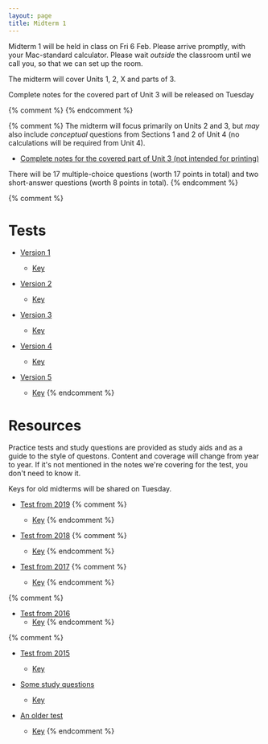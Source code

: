 ```yaml
---
layout: page
title: Midterm 1
---
```


Midterm 1 will be held in class on Fri 6 Feb. Please arrive promptly, with your Mac-standard calculator. Please wait _outside_ the classroom until we call you, so that we can set up the room.

The midterm will cover Units 1, 2, X and parts of 3. 

Complete notes for the covered part of Unit 3 will be released on Tuesday

{% comment %} 
{% endcomment %} 

{% comment %} 
The midterm will focus primarily on Units 2 and 3, but _may_ also include _conceptual_ questions from Sections 1 and 2 of Unit 4 (no calculations will be required from Unit 4).

* [Complete notes for the covered part of Unit 3 (not intended for printing)](/materials/structure_prelim.complete.pdf)

There will be 17 multiple-choice questions (worth 17 points in total) and two short-answer questions (worth 8 points in total).
{% endcomment %} 

{% comment %} 
# Tests

* [Version 1](materials/midterm1.1.test.pdf)
    * [Key](materials/midterm1.1.key.pdf)

* [Version 2](materials/midterm1.2.test.pdf)
    * [Key](materials/midterm1.2.key.pdf)

* [Version 3](materials/midterm1.3.test.pdf)
    * [Key](materials/midterm1.3.key.pdf)

* [Version 4](materials/midterm1.4.test.pdf)
    * [Key](materials/midterm1.4.key.pdf)

* [Version 5](materials/midterm1.5.test.pdf)
    * [Key](materials/midterm1.5.key.pdf)
{% endcomment %} 

# Resources

Practice tests and study questions are provided as study aids and as a guide to the style of questons. Content and coverage will change from year to year. If it's not mentioned in the notes we're covering for the test, you don't need to know it.

Keys for old midterms will be shared on Tuesday. 

* [Test from 2019](materials/2019/midterm1.1.test.pdf)
{% comment %} 
    * [Key](materials/2019/midterm1.1.key.pdf)
{% endcomment %} 

* [Test from 2018](materials/2018/midterm1.1.test.pdf)
{% comment %} 
    * [Key](materials/2018/midterm1.1.key.pdf)
{% endcomment %} 

* [Test from 2017](materials/2017/midterm1.1.test.pdf)
{% comment %} 
    * [Key](materials/2017/midterm1.1.key.pdf)
{% endcomment %} 

{% comment %} 
* [Test from 2016](materials/2016/midterm1.1.test.pdf)
    * [Key](materials/2016/midterm1.1.key.pdf)
{% endcomment %} 

{% comment %} 
* [Test from 2015](http://lalashan.mcmaster.ca/3SS/midterm1.1.test.pdf)
  * [Key](http://lalashan.mcmaster.ca/3SS/midterm1.1.key.pdf)

* [Some study questions](http://lalashan.mcmaster.ca/3SS/2014/midterm1sq.test.pdf)
  * [Key](http://lalashan.mcmaster.ca/3SS/2014/midterm1sq.key.pdf)

* [An older test](http://lalashan.mcmaster.ca/3SS/2015/midterm13.test.pdf)
  * [Key](http://lalashan.mcmaster.ca/3SS/2015/midterm13.key.pdf)
{% endcomment %} 
